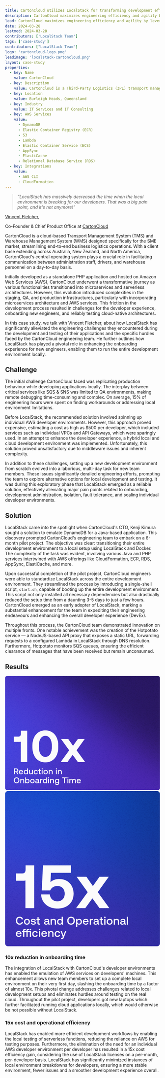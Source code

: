 ```yaml
---
title: CartonCloud utilizes LocalStack for transforming development efficiency and agility!
description: CartonCloud maximizes engineering efficiency and agility by leveraging LocalStack to emulate AWS services in a localized environment. In this case study with CartonCloud’s CEO, Vincent Fletcher, we showcase how CartonCloud achieved a 10x reduction in onboarding time and a remarkable 15x improvement in cost and operational efficiency. By standardizing LocalStack across their development environment, CartonCloud not only expedited their engineering endeavours but also significantly enhanced the overall developer experience.
lead: CartonCloud maximizes engineering efficiency and agility by leveraging LocalStack to emulate AWS services in a localized environment. In this case study with CartonCloud’s CEO, Vincent Fletcher, we showcase how CartonCloud achieved a 10x reduction in onboarding time and a remarkable 15x improvement in cost and operational efficiency. By standardizing LocalStack across their development environment, CartonCloud not only expedited their engineering endeavours but also significantly enhanced the overall developer experience.
date: 2024-03-28
lastmod: 2024-03-28
contributors: ['LocalStack Team']
tags: ['case-study']
contributors: ["LocalStack Team"]
logo: 'cartoncloud-logo.png'
leadimage: 'localstack-cartoncloud.png'
layout: case-study
properties:
  - key: Name
    value: CartonCloud
  - key: Description
    value: CartonCloud is a Third-Party Logistics (3PL) transport management system (TMS) and warehouse management system (WMS) with automation technology to transform the logistics industry to become more efficient and move to paperless systems to reduce administration tasks.
  - key: Location
    value: Burleigh Heads, Queensland
  - key: Industry
    value: IT Services and IT Consulting
  - key: AWS Services
    value:
      - DynamoDB
      - Elastic Container Registry (ECR)
      - S3
      - Lambda
      - Elastic Container Service (ECS)
      - AppSync
      - ElastiCache
      - Relational Database Service (RDS)
  - key: Integrations
    value:
      - AWS CLI
      - CloudFormation
---
```


<div class="quote-container mt-4">

  > _“LocalStack has massively decreased the time when the local environment is breaking for our developers. That was a big pain point, and it's not anymore!”_
  <div class="quote-author">
    <p><a href="https://www.linkedin.com/in/vincent-fletcher/">Vincent Fletcher</a>,</p>
    <p>Co-Founder & Chief Product Office at <a href="https://www.cartoncloud.com ">CartonCloud</a></p>
  </div>
</div>

<div class="lead-content">
  <p>CartonCloud is a cloud-based Transport Management System (TMS) and Warehouse Management System (WMS) designed specifically for the SME market, streamlining end-to-end business logistics operations. With a client base extending across Australia, New Zealand, and North America, CartonCloud's central operating system plays a crucial role in facilitating communication between administration staff, drivers, and warehouse personnel on a day-to-day basis.</p>

  <p>Initially developed as a standalone PHP application and hosted on Amazon Web Services (AWS), CartonCloud underwent a transformative journey as various functionalities transitioned into microservices and serverless architectures. However, this evolution introduced complexities in the staging, QA, and production infrastructures, particularly with incorporating microservices architecture and AWS services. This friction in the development process resulted in challenges for the developer experience, onboarding new engineers, and reliably testing cloud-native architectures.</p>

  <p>In this case study, we talk with Vincent Fletcher, about how LocalStack has significantly alleviated the engineering challenges they encountered during the development and testing of their applications and the specific hurdles faced by the CartonCloud engineering team. He further outlines how LocalStack has played a pivotal role in enhancing the onboarding experience for new engineers, enabling them to run the entire development environment locally.</p>
</div>

## Challenge

The initial challenge CartonCloud faced was replicating production behaviour while developing applications locally. The interplay between critical services like SQS & SNS was limited to QA environments, making remote debugging time-consuming and complex. On average, 15% of engineering hours were spent on finding workarounds or addressing local environment limitations.

Before LocalStack, the recommended solution involved spinning up individual AWS developer environments. However, this approach proved expensive, estimating a cost as high as $500 per developer, which included services such as individual VPCs and API Gateways, which were sparingly used. In an attempt to enhance the developer experience, a hybrid local and cloud development environment was implemented. Unfortunately, this solution proved unsatisfactory due to middleware issues and inherent complexity.

In addition to these challenges, setting up a new development environment from scratch evolved into a laborious, multi-day task for new team members. These issues significantly derailed engineering efforts, prompting the team to explore alternative options for local development and testing. It was during this exploratory phase that LocalStack emerged as a reliable solution, effectively alleviating major pain points related to onboarding, development administration, isolation, fault tolerance, and scaling individual developer environments.

## Solution

LocalStack came into the spotlight when CartonCloud's CTO, Kenji Kimura sought a solution to emulate DynamoDB for a Java-based application. This discovery prompted CartonCloud's engineering team to embark on a 6-month pilot project. The objective was clear: transitioning their entire development environment to a local setup using LocalStack and Docker. The complexity of the task was evident, involving various Java and PHP services intertwined with AWS offerings like CloudFormation, ECR, RDS, AppSync, ElastiCache, and more.

Upon successful completion of the pilot project, CartonCloud engineers were able to standardize LocalStack across the entire development environment. They streamlined the process by introducing a single-shell script, `start.sh`, capable of booting up the entire development environment. This script not only installed all necessary dependencies but also drastically reduced the setup time from a daunting 3-5 days to just a few hours. CartonCloud emerged as an early adopter of LocalStack, marking a substantial enhancement for the team in expediting their engineering endeavours and enhancing the overall developer experience (DevEx).

Throughout this process, the CartonCloud team demonstrated innovation on multiple fronts. One notable achievement was the creation of the Hotpotato service — a NodeJS-based API proxy that exposes a static URL, forwarding requests to a configured Lambda in LocalStack through DNS resolution. Furthermore, Hotpotato monitors SQS queues, ensuring the efficient clearance of messages that have been received but remain unconsumed.

## Results

<div class="img-group d-block d-sm-flex align-items-start">
  <img src="10x-reduction-onboarding-time.png" alt="10x reduction in onboarding time" class="img-1">
  <img src="15x-cost-operational-efficiency.png" alt="15x cost and operational efficiency" class="img-2">
</div>

### 10x reduction in onboarding time

The integration of LocalStack with CartonCloud's developer environments has enabled the emulation of AWS services on developers' machines. This enhancement allows new team members to set up a complete local environment on their very first day, slashing the onboarding time by a factor of almost 10x. This pivotal change addresses challenges related to local development setups and eliminates hurdles around testing on the real cloud. Throughout the pilot project, developers got new laptops which further facilitated running cloud applications locally, which would otherwise be not possible without LocalStack.

### 15x cost and operational efficiency 

LocalStack has enabled more efficient development workflows by enabling the local testing of serverless functions, reducing the reliance on AWS for testing purposes. Furthermore, the elimination of the need for an individual AWS developer environment per developer has resulted in a 15x cost efficiency gain, considering the use of LocalStack licenses on a per-month, per-developer basis. LocalStack has significantly minimized instances of local environment breakdowns for developers, ensuring a more stable environment, fewer issues and a smoother development experience overall.
